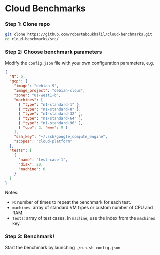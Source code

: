 # Cloud Benchmarks

### Step 1: Clone repo

```bash
git clone https://github.com/robertaboukhalil/cloud-benchmarks.git
cd cloud-benchmarks/src/
```

### Step 2: Choose benchmark parameters

Modify the `config.json` file with your own configuration parameters, e.g.

```json
{
  "N": 5,
  "gcp": {
    "image": "debian-9",
    "image_project": "debian-cloud",
    "zone": "us-west1-b",
    "machines": [
      { "type": "n1-standard-1" },
      { "type": "n1-standard-8" },
      { "type": "n1-standard-32" },
      { "type": "n1-standard-64" },
      { "type": "n1-standard-96" },
      { "cpu": 2, "mem": 8 }
    ],
    "ssh_key": "~/.ssh/google_compute_engine",
    "scopes": "cloud-platform"
  },
  "tests": [
    {
      "name": "test-case-1",
      "disk": 20,
      "machine": 0
    }
  ]
}
```

Notes:

- `N`: number of times to repeat the benchmark for each test.
- `machines`: array of standard VM types or custom number of CPU and RAM.
- `tests`: array of test cases. In `machine`, use the index from the `machines` key.


### Step 3: Benchmark!

Start the benchmark by launching `./run.sh config.json`
